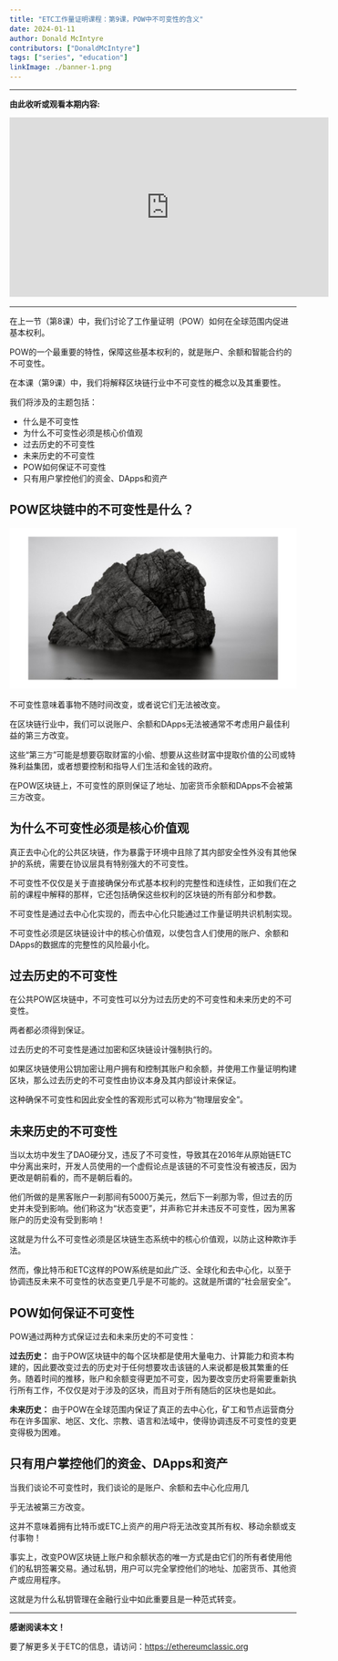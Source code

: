 ```yaml
---
title: "ETC工作量证明课程：第9课，POW中不可变性的含义"
date: 2024-01-11
author: Donald McIntyre
contributors: ["DonaldMcIntyre"]
tags: ["series", "education"]
linkImage: ./banner-1.png
---
```


---
**由此收听或观看本期内容:**

<iframe width="560" height="315" src="https://www.youtube.com/embed/OfUzTdiGico?si=7Ud-I8JvpCQimtSn" title="YouTube video player" frameborder="0" allow="accelerometer; autoplay; clipboard-write; encrypted-media; gyroscope; picture-in-picture; web-share" allowfullscreen></iframe>

---

在上一节（第8课）中，我们讨论了工作量证明（POW）如何在全球范围内促进基本权利。

POW的一个最重要的特性，保障这些基本权利的，就是账户、余额和智能合约的不可变性。

在本课（第9课）中，我们将解释区块链行业中不可变性的概念以及其重要性。

我们将涉及的主题包括：

- 什么是不可变性
- 为什么不可变性必须是核心价值观
- 过去历史的不可变性
- 未来历史的不可变性
- POW如何保证不可变性
- 只有用户掌控他们的资金、DApps和资产

## POW区块链中的不可变性是什么？

![](./1.png)

不可变性意味着事物不随时间改变，或者说它们无法被改变。

在区块链行业中，我们可以说账户、余额和DApps无法被通常不考虑用户最佳利益的第三方改变。

这些“第三方”可能是想要窃取财富的小偷、想要从这些财富中提取价值的公司或特殊利益集团，或者想要控制和指导人们生活和金钱的政府。

在POW区块链上，不可变性的原则保证了地址、加密货币余额和DApps不会被第三方改变。

## 为什么不可变性必须是核心价值观

真正去中心化的公共区块链，作为暴露于环境中且除了其内部安全性外没有其他保护的系统，需要在协议层具有特别强大的不可变性。

不可变性不仅仅是关于直接确保分布式基本权利的完整性和连续性，正如我们在之前的课程中解释的那样，它还包括确保这些权利的区块链的所有部分和参数。

不可变性是通过去中心化实现的，而去中心化只能通过工作量证明共识机制实现。

不可变性必须是区块链设计中的核心价值观，以使包含人们使用的账户、余额和DApps的数据库的完整性的风险最小化。

## 过去历史的不可变性

在公共POW区块链中，不可变性可以分为过去历史的不可变性和未来历史的不可变性。

两者都必须得到保证。

过去历史的不可变性是通过加密和区块链设计强制执行的。

如果区块链使用公钥加密让用户拥有和控制其账户和余额，并使用工作量证明构建区块，那么过去历史的不可变性由协议本身及其内部设计来保证。

这种确保不可变性和因此安全性的客观形式可以称为“物理层安全”。

## 未来历史的不可变性

当以太坊中发生了DAO硬分叉，违反了不可变性，导致其在2016年从原始链ETC中分离出来时，开发人员使用的一个虚假论点是该链的不可变性没有被违反，因为更改是朝前看的，而不是朝后看的。

他们所做的是黑客账户一刹那间有5000万美元，然后下一刹那为零，但过去的历史并未受到影响。他们称这为“状态变更”，并声称它并未违反不可变性，因为黑客账户的历史没有受到影响！

这就是为什么不可变性必须是区块链生态系统中的核心价值观，以防止这种欺诈手法。

然而，像比特币和ETC这样的POW系统是如此广泛、全球化和去中心化，以至于协调违反未来不可变性的状态变更几乎是不可能的。这就是所谓的“社会层安全”。

## POW如何保证不可变性

POW通过两种方式保证过去和未来历史的不可变性：

**过去历史：** 由于POW区块链中的每个区块都是使用大量电力、计算能力和资本构建的，因此要改变过去的历史对于任何想要攻击该链的人来说都是极其繁重的任务。随着时间的推移，账户和余额变得更加不可变，因为要改变历史将需要重新执行所有工作，不仅仅是对于涉及的区块，而且对于所有随后的区块也是如此。

**未来历史：** 由于POW在全球范围内保证了真正的去中心化，矿工和节点运营商分布在许多国家、地区、文化、宗教、语言和法域中，使得协调违反不可变性的变更变得极为困难。

## 只有用户掌控他们的资金、DApps和资产

当我们谈论不可变性时，我们谈论的是账户、余额和去中心化应用几

乎无法被第三方改变。

这并不意味着拥有比特币或ETC上资产的用户将无法改变其所有权、移动余额或支付事物！

事实上，改变POW区块链上账户和余额状态的唯一方式是由它们的所有者使用他们的私钥签署交易。通过私钥，用户可以完全掌控他们的地址、加密货币、其他资产或应用程序。

这就是为什么私钥管理在金融行业中如此重要且是一种范式转变。

---

**感谢阅读本文！**

要了解更多关于ETC的信息，请访问：https://ethereumclassic.org
